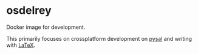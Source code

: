 # osdelrey

Docker image for development.

This primarily focuses on crossplatform development on [pysal](http://pysal.org) and writing with [LaTeX](https://www.latex-project.org).
